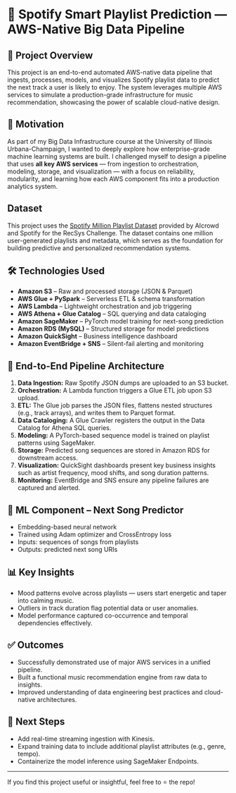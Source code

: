 # 🎵 Spotify Smart Playlist Prediction — AWS-Native Big Data Pipeline

## 🚀 Project Overview
This project is an end-to-end automated AWS-native data pipeline that ingests, processes, models, and visualizes Spotify playlist data to predict the next track a user is likely to enjoy. The system leverages multiple AWS services to simulate a production-grade infrastructure for music recommendation, showcasing the power of scalable cloud-native design.

## 📌 Motivation
As part of my Big Data Infrastructure course at the University of Illinois Urbana-Champaign, I wanted to deeply explore how enterprise-grade machine learning systems are built. I challenged myself to design a pipeline that uses **all key AWS services** — from ingestion to orchestration, modeling, storage, and visualization — with a focus on reliability, modularity, and learning how each AWS component fits into a production analytics system.

## Dataset
This project uses the [Spotify Million Playlist Dataset](https://www.aicrowd.com/challenges/spotify-million-playlist-dataset-challenge) provided by AIcrowd and Spotify for the RecSys Challenge. The dataset contains one million user-generated playlists and metadata, which serves as the foundation for building predictive and personalized recommendation systems.

## 🛠️ Technologies Used
- **Amazon S3** – Raw and processed storage (JSON & Parquet)
- **AWS Glue + PySpark** – Serverless ETL & schema transformation
- **AWS Lambda** – Lightweight orchestration and job triggering
- **AWS Athena + Glue Catalog** – SQL querying and data cataloging
- **Amazon SageMaker** – PyTorch model training for next-song prediction
- **Amazon RDS (MySQL)** – Structured storage for model predictions
- **Amazon QuickSight** – Business intelligence dashboard
- **Amazon EventBridge + SNS** – Silent-fail alerting and monitoring

## 🔁 End-to-End Pipeline Architecture
1. **Data Ingestion:** Raw Spotify JSON dumps are uploaded to an S3 bucket.
2. **Orchestration:** A Lambda function triggers a Glue ETL job upon S3 upload.
3. **ETL:** The Glue job parses the JSON files, flattens nested structures (e.g., track arrays), and writes them to Parquet format.
4. **Data Cataloging:** A Glue Crawler registers the output in the Data Catalog for Athena SQL queries.
5. **Modeling:** A PyTorch-based sequence model is trained on playlist patterns using SageMaker.
6. **Storage:** Predicted song sequences are stored in Amazon RDS for downstream access.
7. **Visualization:** QuickSight dashboards present key business insights such as artist frequency, mood shifts, and song duration patterns.
8. **Monitoring:** EventBridge and SNS ensure any pipeline failures are captured and alerted.

## 🧠 ML Component – Next Song Predictor
- Embedding-based neural network
- Trained using Adam optimizer and CrossEntropy loss
- Inputs: sequences of songs from playlists
- Outputs: predicted next song URIs

## 📊 Key Insights
- Mood patterns evolve across playlists — users start energetic and taper into calming music.
- Outliers in track duration flag potential data or user anomalies.
- Model performance captured co-occurrence and temporal dependencies effectively.

## ✅ Outcomes
- Successfully demonstrated use of major AWS services in a unified pipeline.
- Built a functional music recommendation engine from raw data to insights.
- Improved understanding of data engineering best practices and cloud-native architectures.

## 📍 Next Steps
- Add real-time streaming ingestion with Kinesis.
- Expand training data to include additional playlist attributes (e.g., genre, tempo).
- Containerize the model inference using SageMaker Endpoints.

---

If you find this project useful or insightful, feel free to ⭐ the repo!
